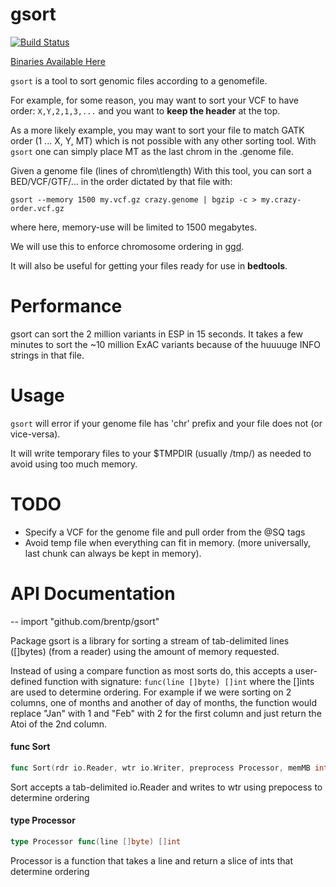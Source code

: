 # gsort

[![Build Status](https://travis-ci.org/brentp/gsort.svg?branch=master)](https://travis-ci.org/brentp/gsort)
<!--
for arch in 386 amd64; do
	for os in darwin linux windows; do
		GOOS=$os GOARCH=$arch go build -o gsort_${os}_${arch} cmd/gsort/gsort.go
	done
done
-->

[Binaries Available Here](https://github.com/brentp/gsort/releases)


`gsort` is a tool to sort genomic files according to a genomefile.

For example, for some reason, you may want to sort your VCF to
have order: `X,Y,2,1,3,...` and you want to **keep the header** at the top.

As a more likely example, you may want to sort your file to match GATK order
(1 ... X, Y, MT) which is not possible with any other sorting tool. With `gsort`
one can simply place MT as the last chrom in the .genome file.


Given a genome file (lines of chrom\tlength) With this tool, you can
sort a BED/VCF/GTF/... in the order dictated by that file with:

```
gsort --memory 1500 my.vcf.gz crazy.genome | bgzip -c > my.crazy-order.vcf.gz
```

where here, memory-use will be limited to 1500 megabytes.

We will use this to enforce chromosome ordering in [ggd](https://github.com/gogetdata/ggd).

It will also be useful for getting your files ready for use in **bedtools**.

# Performance

gsort can sort the 2 million variants in ESP in 15 seconds. It takes a few minutes to sort
the ~10 million ExAC variants because of the huuuuge INFO strings in that file.

# Usage

`gsort` will error if your genome file has 'chr' prefix and your file does not (or vice-versa).

It will write temporary files to your $TMPDIR (usually /tmp/) as needed to avoid using too
much memory.


# TODO

+ Specify a VCF for the genome file and pull order from the @SQ tags
+ Avoid temp file when everything can fit in memory. (more universally, last chunk can always be kept in memory).

# API Documentation

--
    import "github.com/brentp/gsort"

Package gsort is a library for sorting a stream of tab-delimited lines ([]bytes)
(from a reader) using the amount of memory requested.

Instead of using a compare function as most sorts do, this accepts a
user-defined function with signature: `func(line []byte) []int` where the []ints
are used to determine ordering. For example if we were sorting on 2 columns, one
of months and another of day of months, the function would replace "Jan" with 1
and "Feb" with 2 for the first column and just return the Atoi of the 2nd
column.

#### func  Sort

```go
func Sort(rdr io.Reader, wtr io.Writer, preprocess Processor, memMB int) error
```
Sort accepts a tab-delimited io.Reader and writes to wtr using prepocess to
determine ordering

#### type Processor

```go
type Processor func(line []byte) []int
```

Processor is a function that takes a line and return a slice of ints that
determine ordering
